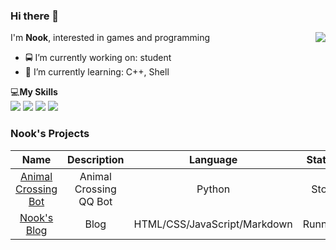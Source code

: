 ### Hi there 👋

<a href="#">
  <img align="right" src="https://github-readme-stats.vercel.app/api?username=leaf7th&count_private=true&show_icons=true" />
</a>

I'm **Nook**, interested in games and programming 

- 🚍 I’m currently working on: student
- 🌱 I’m currently learning: C++, Shell

💻**My Skills**  
![](https://img.shields.io/badge/-Python-3e74a2?style=flat-square&logo=Python&logoColor=fff)
![](https://img.shields.io/badge/-C++-4fc08d?style=flat-square&logo=C%2B%2B&logoColor=fff)
![](https://img.shields.io/badge/-Docker-2496ED?style=flat-square&logo=Docker&logoColor=fff)
![](https://img.shields.io/badge/-Linux-000000?style=flat-square&logo=Linux&logoColor=fff)


### Nook's Projects
|Name|Description|Language|Status
|:----:|:----:|:----:|:----:|
|[Animal Crossing Bot](https://github.com/leaf7th/animal_crossing)|Animal Crossing QQ Bot|Python|Stop
|[Nook's Blog](https://leaf7th.github.io/)|Blog|HTML/CSS/JavaScript/Markdown|Running
